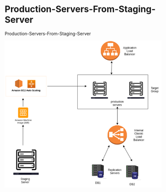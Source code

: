 # Production-Servers-From-Staging-Server
Production-Servers-From-Staging-Server

![alt text](https://github.com/SuryakiranSubramaniam/Production-Servers-From-Staging-Server/blob/main/image/Production.png)

